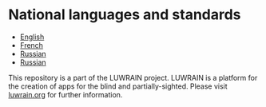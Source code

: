 
# National languages and standards

* [English](https://github.com/luwrain/i18n/blob/master/en/src/main/resources/org/luwrain/i18n/en/constants.properties)
* [French](https://github.com/luwrain/i18n/blob/master/fr/src/main/resources/org/luwrain/i18n/fr/constants.properties)
* [Russian](https://github.com/luwrain/i18n/blob/master/ro/src/main/resources/org/luwrain/i18n/ro/constants.properties)
* [Russian](https://github.com/luwrain/i18n/blob/master/ru/src/main/resources/org/luwrain/i18n/ru/constants.properties)

This repository is a part of the LUWRAIN project.
LUWRAIN is a platform for the creation of apps for the blind and partially-sighted.
Please visit [luwrain.org](http://luwrain.org/?lang=en) for further information.
